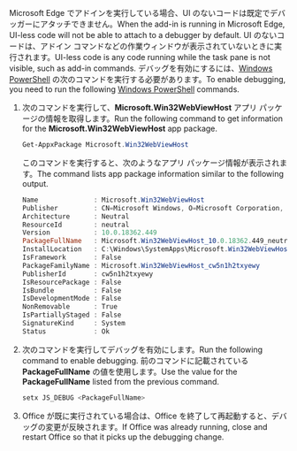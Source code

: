<span data-ttu-id="77924-101">Microsoft Edge でアドインを実行している場合、UI のないコードは既定でデバッガーにアタッチできません。</span><span class="sxs-lookup"><span data-stu-id="77924-101">When the add-in is running in Microsoft Edge, UI-less code will not be able to attach to a debugger by default.</span></span>
<span data-ttu-id="77924-102">UI のないコードは、アドイン コマンドなどの作業ウィンドウが表示されていないときに実行されます。</span><span class="sxs-lookup"><span data-stu-id="77924-102">UI-less code is any code running while the task pane is not visible, such as add-in commands.</span></span> <span data-ttu-id="77924-103">デバッグを有効にするには、[Windows PowerShell](/powershell/scripting/getting-started/getting-started-with-windows-powershell) の次のコマンドを実行する必要があります。</span><span class="sxs-lookup"><span data-stu-id="77924-103">To enable debugging, you need to run the following [Windows PowerShell](/powershell/scripting/getting-started/getting-started-with-windows-powershell) commands.</span></span>

1. <span data-ttu-id="77924-104">次のコマンドを実行して、**Microsoft.Win32WebViewHost** アプリ パッケージの情報を取得します。</span><span class="sxs-lookup"><span data-stu-id="77924-104">Run the following command to get information for the **Microsoft.Win32WebViewHost** app package.</span></span>
    
    ```powershell
    Get-AppxPackage Microsoft.Win32WebViewHost
    ```
    
    <span data-ttu-id="77924-105">このコマンドを実行すると、次のようなアプリ パッケージ情報が表示されます。</span><span class="sxs-lookup"><span data-stu-id="77924-105">The command lists app package information similar to the following output.</span></span>
    
    ```powershell
    Name              : Microsoft.Win32WebViewHost
    Publisher         : CN=Microsoft Windows, O=Microsoft Corporation, L=Redmond, S=Washington, C=US
    Architecture      : Neutral
    ResourceId        : neutral
    Version           : 10.0.18362.449
    PackageFullName   : Microsoft.Win32WebViewHost_10.0.18362.449_neutral_neutral_cw5n1h2txyewy
    InstallLocation   : C:\Windows\SystemApps\Microsoft.Win32WebViewHost_cw5n1h2txyewy
    IsFramework       : False
    PackageFamilyName : Microsoft.Win32WebViewHost_cw5n1h2txyewy
    PublisherId       : cw5n1h2txyewy
    IsResourcePackage : False
    IsBundle          : False
    IsDevelopmentMode : False
    NonRemovable      : True
    IsPartiallyStaged : False
    SignatureKind     : System
    Status            : Ok
    ```
    
2. <span data-ttu-id="77924-106">次のコマンドを実行してデバッグを有効にします。</span><span class="sxs-lookup"><span data-stu-id="77924-106">Run the following command to enable debugging.</span></span> <span data-ttu-id="77924-107">前のコマンドに記載されている **PackageFullName** の値を使用します。</span><span class="sxs-lookup"><span data-stu-id="77924-107">Use the value for the **PackageFullName** listed from the previous command.</span></span>
    
    ```powershell
    setx JS_DEBUG <PackageFullName>
    ```
    
3. <span data-ttu-id="77924-108">Office が既に実行されている場合は、Office を終了して再起動すると、デバッグの変更が反映されます。</span><span class="sxs-lookup"><span data-stu-id="77924-108">If Office was already running, close and restart Office so that it picks up the debugging change.</span></span>